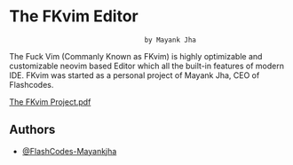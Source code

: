 
#        The FKvim Editor 
                                      by Mayank Jha

The Fuck Vim (Commanly Known as FKvim) is highly optimizable and customizable neovim based Editor which all the built-in features of modern IDE. FKvim was started as a personal project of Mayank Jha, CEO of Flashcodes.

[The FKvim Project.pdf](https://github.com/flashcodes-themayankjha/FKvim/files/11995661/The.FKvim.Project.pdf)


## Authors

- [@FlashCodes-Mayankjha](https://github.com/flashcodes-themayankjha)


